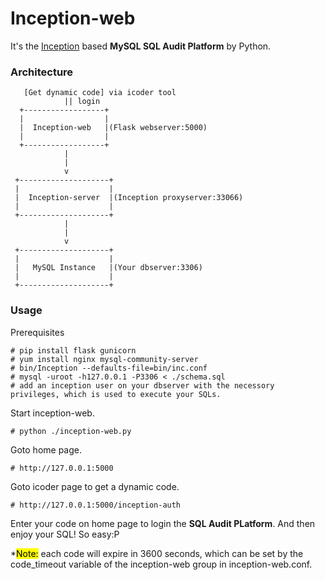 # Inception-web  

It's the [Inception](http://mysql-inception.github.io/inception-document/) based **MySQL SQL Audit Platform** by Python.

### Architecture  
   
       [Get dynamic code] via icoder tool  
                || login  
      +------------------+  
      |                  |  
      |  Inception-web   |(Flask webserver:5000)  
      |                  |  
      +------------------+  
                |  
                |  
                v  
     +--------------------+  
     |                    |  
     |  Inception-server  |(Inception proxyserver:33066)  
     |                    |  
     +--------------------+  
                |  
                |  
                v  
     +--------------------+  
     |                    |  
     |   MySQL Instance   |(Your dbserver:3306)  
     |                    |  
     +--------------------+  
  
### Usage  
Prerequisites  

    # pip install flask gunicorn  
    # yum install nginx mysql-community-server
    # bin/Inception --defaults-file=bin/inc.conf   
    # mysql -uroot -h127.0.0.1 -P3306 < ./schema.sql
    # add an inception user on your dbserver with the necessory privileges, which is used to execute your SQLs.
Start inception-web.  

    # python ./inception-web.py  
Goto home page.  

    # http://127.0.0.1:5000  
Goto icoder page to get a dynamic code.  

    # http://127.0.0.1:5000/inception-auth  
Enter your code on home page to login the **SQL Audit PLatform**. And then enjoy your SQL! So easy:P 

 *<mark>Note:</mark> each code will expire in 3600 seconds, which can be set by the code_timeout variable of the inception-web group in inception-web.conf. 
